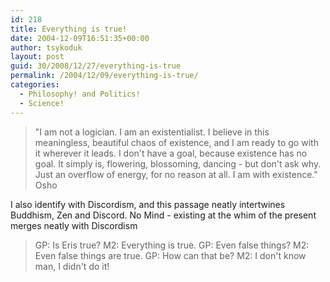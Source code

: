 ```yaml
---
id: 218
title: Everything is true!
date: 2004-12-09T16:51:35+00:00
author: tsykoduk
layout: post
guid: 30/2008/12/27/everything-is-true
permalink: /2004/12/09/everything-is-true/
categories:
  - Philosophy! and Politics!
  - Science!
---
```

>"I am not a logician. I am an existentialist. I believe in this meaningless, beautiful
chaos of existence, and I am ready to go with it wherever it leads. I don't have a goal, 
because existence has no goal. It simply is, flowering, blossoming, dancing - but don't ask why. Just an overflow of energy, for no reason at all. I am with existence."  Osho

I also identify with Discordism, and this passage neatly intertwines Buddhism, Zen and Discord. No Mind - existing at the whim of the present merges neatly with Discordism

>GP: Is Eris true?
>M2: Everything is true.
>GP: Even false things?
>M2: Even false things are true.
>GP: How can that be?
>M2: I don't know man, I didn't do it!